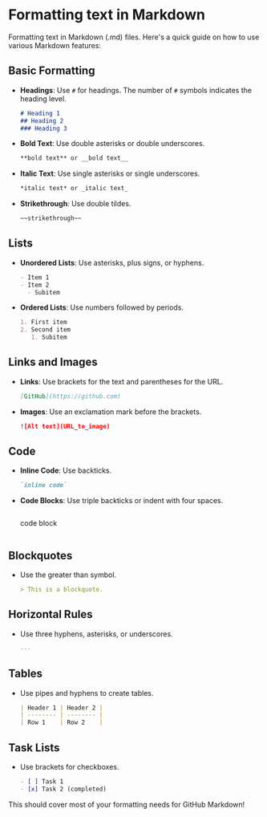 # Formatting text in Markdown

Formatting text in Markdown (.md) files. Here's a quick guide on how to use various Markdown features:

## Basic Formatting

- **Headings**: Use `#` for headings. The number of `#` symbols indicates the heading level.
  ```markdown
  # Heading 1
  ## Heading 2
  ### Heading 3
  ```

- **Bold Text**: Use double asterisks or double underscores.
  ```markdown
  **bold text** or __bold text__
  ```

- **Italic Text**: Use single asterisks or single underscores.
  ```markdown
  *italic text* or _italic text_
  ```

- **Strikethrough**: Use double tildes.
  ```markdown
  ~~strikethrough~~
  ```

## Lists

- **Unordered Lists**: Use asterisks, plus signs, or hyphens.
  ```markdown
  - Item 1
  - Item 2
    - Subitem
  ```

- **Ordered Lists**: Use numbers followed by periods.
  ```markdown
  1. First item
  2. Second item
     1. Subitem
  ```

## Links and Images

- **Links**: Use brackets for the text and parentheses for the URL.
  ```markdown
  [GitHub](https://github.com)
  ```

- **Images**: Use an exclamation mark before the brackets.
  ```markdown
  ![Alt text](URL_to_image)
  ```

## Code

- **Inline Code**: Use backticks.
  ```markdown
  `inline code`
  ```

- **Code Blocks**: Use triple backticks or indent with four spaces.
  ```markdown
  ```
  code block
  ```
  ```

## Blockquotes

- Use the greater than symbol.
  ```markdown
  > This is a blockquote.
  ```

## Horizontal Rules

- Use three hyphens, asterisks, or underscores.
  ```markdown
  ---
  ```

## Tables

- Use pipes and hyphens to create tables.
  ```markdown
  | Header 1 | Header 2 |
  | -------- | -------- |
  | Row 1    | Row 2    |
  ```

## Task Lists

- Use brackets for checkboxes.
  ```markdown
  - [ ] Task 1
  - [x] Task 2 (completed)
  ```

This should cover most of your formatting needs for GitHub Markdown!
